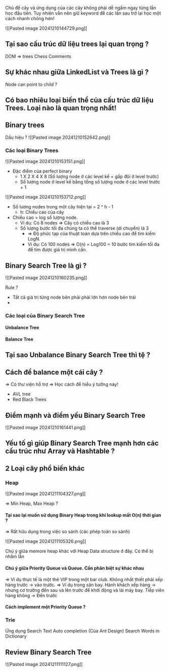 Chủ đề cây và ứng dụng của các cây không phải dễ ngấm ngay từng lần học đầu tiên. Tuy nhiên vẫn nên giữ keyword để các lần sau trở lại học một cách nhanh chóng hơn!

![[Pasted image 20241210144729.png]]

## Tại sao cấu trúc dữ liệu trees lại quan trọng ?

DOM => trees
Chess
Comments 

## Sự khác nhau giữa LinkedList và Trees là gì ?

Node can point to child ?

## Có bao nhiêu loại biến thể của cấu trúc dữ liệu Trees. Loại nào là quan trọng nhất!



## Binary trees

Dấu hiệu ?
![[Pasted image 20241210152642.png]]

### Các loại Binary Trees

![[Pasted image 20241210153151.png]]

- Đặc điểm của perfect binary
	- 1 X 2 X 4 X 8 (Số lượng node ở các level kế = gấp đôi ở level trước)
	- Số lượng node ở level kế bằng tổng số lượng node ở các level trước + 1

![[Pasted image 20241210153712.png]]

- Số lương nodes trong một cây hiện tại = 2 ^ h - 1
	- h: Chiều cao của cây
- Chiều cao = log số lượng node.
	- Ví dụ: Có 8 nodes => Cây có chiều cao là 3
	- Số lượng bước tối đa chúng ta có thể traverse (di chuyển) là 3
		- => Độ phức tạp của thuật toán dựa trên chiều cao để tìm kiếm LogN.
		- Ví dụ: Có 100 nodes => O(n) = Log100 = 10 bước tìm kiếm tối đa để tìm được giá trị mình cần.

## Binary Search Tree là gì ?

![[Pasted image 20241210160235.png]]


Rule ?
+ Tất cả giá trị từng node bên phải phải lớn hơn node bên trái
+ 

### Các loại của Binary Search Tree

#### Unbalance Tree


#### Balance Tree


## Tại sao Unbalance Binary Search Tree thì tệ ?


## Cách để balance một cái cây ?

=> Có thư viện hỗ trợ => Học cách để hiểu ý tưởng này!
- AVL tree
- Red Black Trees


## Điểm mạnh và điểm yếu Binary Search Tree

![[Pasted image 20241210161441.png]]



## Yếu tố gì giúp Binary Search Tree mạnh hơn các cấu trúc như Array và Hashtable ?



## 2 Loại cây phổ biến khác

### Heap
![[Pasted image 20241211104327.png]]

=> Min Heap, Max Heap ?

#### Tại sao lại muốn sử dụng Binary Heap trong khi lookup mất O(n) thời gian ?
=> Rất hữu dụng trong việc so sánh (các phép toán so sánh)

![[Pasted image 20241211105326.png]]

Chú ý giữa memore heap khác với Heap Data structure ở đây. Có thể bị nhầm lẫn

#### Chú ý giữa Priority Queue và Queue. Cần phân biệt sự khác nhau
=> Ví dụ thực tế là một thẻ VIP trong một bar club. Không nhất thiết phải xếp hàng trước -> vào trước.
=> Ví dụ trong sân bay. Hành khách xếp hàng -> nhưng cơ trưởng đến sau và lên trước để khởi động và lái máy bay. Tiếp viên hàng không -> Đến trước 

#### Cách implement một Priority Queue ?




### Trie
Ứng dụng Search Text
Auto completion (Của Ant Design)
Search Words in Dictionary

## Review Binary Search Tree
![[Pasted image 20241211111127.png]]